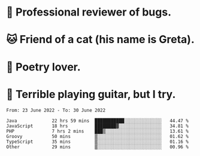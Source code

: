 # 🐛 Professional reviewer of bugs.
# 🐱 Friend of a cat (his name is Greta).
# 📜 Poetry lover.
# 🎸 Terrible playing guitar, but I try.

<!--START_SECTION:waka-->

```text
From: 23 June 2022 - To: 30 June 2022

Java             22 hrs 59 mins  ███████████░░░░░░░░░░░░░░   44.47 %
JavaScript       18 hrs          ████████▓░░░░░░░░░░░░░░░░   34.81 %
PHP              7 hrs 2 mins    ███▒░░░░░░░░░░░░░░░░░░░░░   13.61 %
Groovy           50 mins         ▒░░░░░░░░░░░░░░░░░░░░░░░░   01.62 %
TypeScript       35 mins         ▒░░░░░░░░░░░░░░░░░░░░░░░░   01.16 %
Other            29 mins         ▒░░░░░░░░░░░░░░░░░░░░░░░░   00.96 %
```

<!--END_SECTION:waka-->
